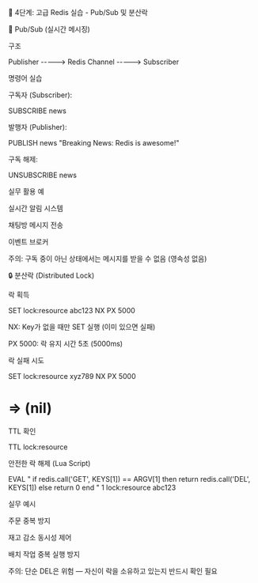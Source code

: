 🚦 4단계: 고급 Redis 실습 - Pub/Sub 및 분산락

🔔 Pub/Sub (실시간 메시징)

구조

Publisher  -----> Redis Channel -----> Subscriber

명령어 실습

구독자 (Subscriber):

SUBSCRIBE news

발행자 (Publisher):

PUBLISH news "Breaking News: Redis is awesome!"

구독 해제:

UNSUBSCRIBE news

실무 활용 예

실시간 알림 시스템

채팅방 메시지 전송

이벤트 브로커

주의: 구독 중이 아닌 상태에서는 메시지를 받을 수 없음 (영속성 없음)

🔒 분산락 (Distributed Lock)

락 획득

SET lock:resource abc123 NX PX 5000

NX: Key가 없을 때만 SET 실행 (이미 있으면 실패)

PX 5000: 락 유지 시간 5초 (5000ms)

락 실패 시도

SET lock:resource xyz789 NX PX 5000
# => (nil)

TTL 확인

TTL lock:resource

안전한 락 해제 (Lua Script)

EVAL "
  if redis.call('GET', KEYS[1]) == ARGV[1]
  then
    return redis.call('DEL', KEYS[1])
  else
    return 0
  end
" 1 lock:resource abc123

실무 예시

주문 중복 방지

재고 감소 동시성 제어

배치 작업 중복 실행 방지

주의: 단순 DEL은 위험 — 자신이 락을 소유하고 있는지 반드시 확인 필요


